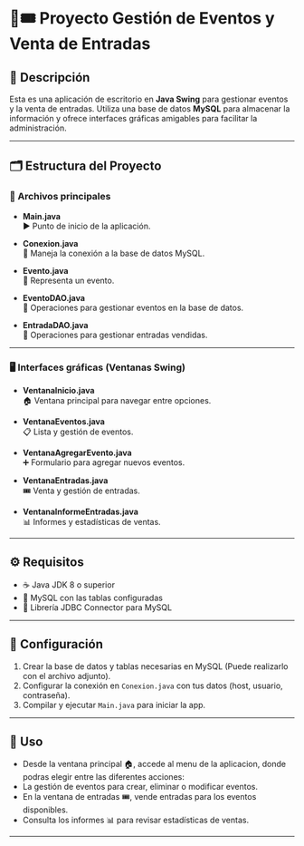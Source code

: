 # 📅🎟️ Proyecto Gestión de Eventos y Venta de Entradas

## 📝 Descripción

Esta es una aplicación de escritorio en **Java Swing** para gestionar eventos y la venta de entradas. Utiliza una base de datos **MySQL** para almacenar la información y ofrece interfaces gráficas amigables para facilitar la administración.

---

## 🗂️ Estructura del Proyecto

### 📁 Archivos principales

- **Main.java**  
  ▶️ Punto de inicio de la aplicación.

- **Conexion.java**  
  🔌 Maneja la conexión a la base de datos MySQL.

- **Evento.java**  
  🎉 Representa un evento.

- **EventoDAO.java**  
  💾 Operaciones para gestionar eventos en la base de datos.

- **EntradaDAO.java**  
  🎫 Operaciones para gestionar entradas vendidas.

---

### 🖥️ Interfaces gráficas (Ventanas Swing)

- **VentanaInicio.java**  
  🏠 Ventana principal para navegar entre opciones.

- **VentanaEventos.java**  
  📋 Lista y gestión de eventos.

- **VentanaAgregarEvento.java**  
  ➕ Formulario para agregar nuevos eventos.

- **VentanaEntradas.java**  
  🎟️ Venta y gestión de entradas.

- **VentanaInformeEntradas.java**  
  📊 Informes y estadísticas de ventas.

---

## ⚙️ Requisitos

- ☕ Java JDK 8 o superior  
- 🐬 MySQL con las tablas configuradas  
- 🔗 Librería JDBC Connector para MySQL

---

## 🔧 Configuración

1. Crear la base de datos y tablas necesarias en MySQL (Puede realizarlo con el archivo adjunto).  
2. Configurar la conexión en `Conexion.java` con tus datos (host, usuario, contraseña).  
3. Compilar y ejecutar `Main.java` para iniciar la app.

---

## 🚀 Uso

- Desde la ventana principal 🏠, accede al menu de la aplicacion, donde podras elegir entre las diferentes acciones:
- La gestión de eventos para crear, eliminar o modificar eventos.  
- En la ventana de entradas 🎟️, vende entradas para los eventos disponibles.  
- Consulta los informes 📊 para revisar estadísticas de ventas.

---
